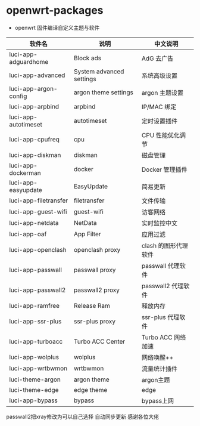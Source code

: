 # openwrt-packages

- openwrt 固件编译自定义主题与软件

| 软件名                | 说明                     | 中文说明             |
| --------------------- | ------------------------ | -------------------- |
| luci-app-adguardhome  | Block ads                | AdG 去广告           |
| luci-app-advanced     | System advanced settings | 系统高级设置         |
| luci-app-argon-config | argon theme settings     | argon 主题设置       |
| luci-app-arpbind      | arpbind                  | IP/MAC 绑定          |
| luci-app-autotimeset  | autotimeset              | 定时设置插件         |
| luci-app-cpufreq      | cpu                      | CPU 性能优化调节     |
| luci-app-diskman      | diskman                  | 磁盘管理             |
| luci-app-dockerman    | docker                   | Docker 管理插件      |
| luci-app-easyupdate   | EasyUpdate               | 简易更新             |
| luci-app-filetransfer | filetransfer             | 文件传输             |
| luci-app-guest-wifi   | guest-wifi               | 访客网络             |
| luci-app-netdata      | NetData                  | 实时监控中文         |
| luci-app-oaf          | App Filter               | 应用过滤             |
| luci-app-openclash    | openclash proxy          | clash 的图形代理软件 |
| luci-app-passwall     | passwall proxy           | passwall 代理软件    |
| luci-app-passwall2    | passwall2 proxy           | passwall2 代理软件    |
| luci-app-ramfree      | Release Ram              | 释放内存             |
| luci-app-ssr-plus     | ssr-plus proxy           | ssr-plus 代理软件    |
| luci-app-turboacc     | Turbo ACC Center         | Turbo ACC 网络加速   |
| luci-app-wolplus      | wolplus                  | 网络唤醒++           |
| luci-app-wrtbwmon     | wrtbwmon                 | 流量统计插件         |
| luci-theme-argon      | argon theme              | argon主题     |
| luci-theme-edge       |edge theme    | edge|
|luci-app-bypass|bypass|bypass上网|

passwall2把xray修改为可以自己选择
自动同步更新
感谢各位大佬

